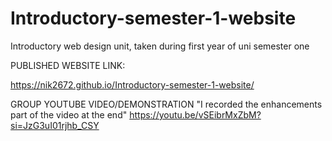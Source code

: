 # Introductory-semester-1-website
Introductory web design unit, taken during first year of uni semester one

PUBLISHED WEBSITE LINK:

https://nik2672.github.io/Introductory-semester-1-website/


GROUP YOUTUBE VIDEO/DEMONSTRATION
"I recorded the enhancements part of the video at the end"
https://youtu.be/vSEibrMxZbM?si=JzG3uI01rjhb_CSY



